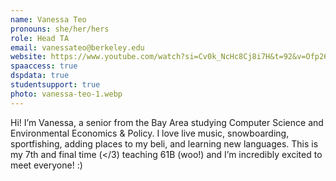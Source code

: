 ```yaml
---
name: Vanessa Teo
pronouns: she/her/hers
role: Head TA
email: vanessateo@berkeley.edu
website: https://www.youtube.com/watch?si=Cv0k_NcHc8Cj8i7H&t=92&v=Ofp26_oc4CA&feature=youtu.be
spaaccess: true
dspdata: true
studentsupport: true
photo: vanessa-teo-1.webp
---
```


Hi! I’m Vanessa, a senior from the Bay Area studying Computer Science and Environmental Economics & Policy. I love live music, snowboarding, sportfishing, adding places to my beli, and learning new languages. This is my 7th and final time (</3) teaching 61B (woo!) and I’m incredibly excited to meet everyone! :)